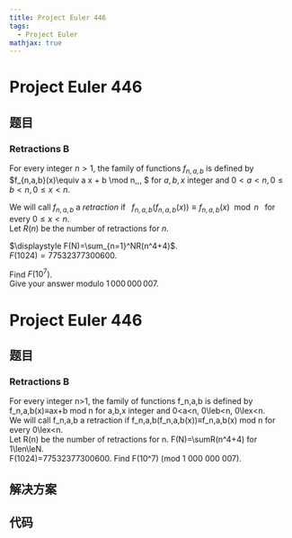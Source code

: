 ```yaml
---
title: Project Euler 446
tags:
  - Project Euler
mathjax: true
---
```

<escape><!-- more --></escape>
    
# Project Euler 446
## 题目
### Retractions B


For every integer $n>1$, the family of functions $f_{n,a,b}$ is defined 
by  <br />
$f_{n,a,b}(x)\equiv a x + b \mod n\,\,\, $ for $a,b,x$ integer and  $0< a <n, 0 \le b < n,0 \le x < n$. 

We will call $f_{n,a,b}$ a <i>retraction</i> if $\,\,\, f_{n,a,b}(f_{n,a,b}(x)) \equiv f_{n,a,b}(x) \mod n \,\,\,$ for every $0 \le x < n$.<br />
Let $R(n)$ be the number of retractions for $n$.


$\displaystyle F(N)=\sum_{n=1}^NR(n^4+4)$. <br /> 
$F(1024)=77532377300600$.<br />

Find $F(10^7)$.<br />
Give your answer modulo $1\,000\,000\,007$.



# Project Euler 446
## 题目
### Retractions B

For every integer n>1, the family of functions f_n,a,b  is defined by f_n,a,b(x)≡ax+b mod n for a,b,x integer and  0<a<n, 0\leb<n, 0\lex<n.<br>We will call f_n,a,b a retraction if f_n,a,b(f_n,a,b(x))≡f_n,a,b(x) mod n for every 0\lex<n.<br>Let R(n) be the number of retractions for n.
F(N)=\sumR(n^4+4) for 1\len\leN.<br>F(1024)=77532377300600.
Find F(10^7) (mod 1 000 000 007).


## 解决方案


## 代码


